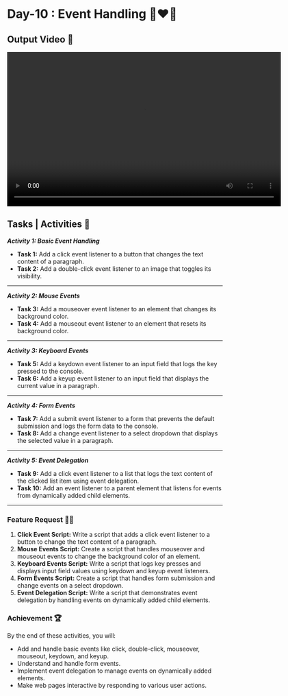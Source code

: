 # Day-10 : Event Handling 🍵❤️‍🔥

## Output Video 🎥

<video width="640" height="360" controls>
  <source src="Output.mp4" type="video/mp4">
  Your browser does not support the video tag.
</video>

## Tasks | Activities 🌟

_**Activity 1: Basic Event Handling**_

- **Task 1:** Add a click event listener to a button that changes the text content of a paragraph.
- **Task 2:** Add a double-click event listener to an image that toggles its visibility.

<hr/>

_**Activity 2: Mouse Events**_

- **Task 3:** Add a mouseover event listener to an element that changes its background color.
- **Task 4:** Add a mouseout event listener to an element that resets its background color.

<hr/>

_**Activity 3: Keyboard Events**_

- **Task 5:** Add a keydown event listener to an input field that logs the key pressed to the console.
- **Task 6:** Add a keyup event listener to an input field that displays the current value in a paragraph.

<hr/>

_**Activity 4: Form Events**_

- **Task 7:** Add a submit event listener to a form that prevents the default submission and logs the form data to the console.
- **Task 8:** Add a change event listener to a select dropdown that displays the selected value in a paragraph.

<hr/>

_**Activity 5: Event Delegation**_

- **Task 9:** Add a click event listener to a list that logs the text content of the clicked list item using event delegation.
- **Task 10:** Add an event listener to a parent element that listens for events from dynamically added child elements.

<hr/>

### Feature Request 🙇‍♂️

1. **Click Event Script:** Write a script that adds a click event listener to a button to change the text content of a paragraph.
2. **Mouse Events Script:** Create a script that handles mouseover and mouseout events to change the background color of an element.
3. **Keyboard Events Script:** Write a script that logs key presses and displays input field values using keydown and keyup event listeners.
4. **Form Events Script:** Create a script that handles form submission and change events on a select dropdown.
5. **Event Delegation Script:** Write a script that demonstrates event delegation by handling events on dynamically added child elements.

### Achievement 🏆

By the end of these activities, you will:

- Add and handle basic events like click, double-click, mouseover, mouseout, keydown, and keyup.
- Understand and handle form events.
- Implement event delegation to manage events on dynamically added elements.
- Make web pages interactive by responding to various user actions.
